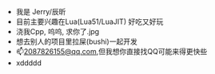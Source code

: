 - 我是 Jerry/辰昕
- 目前主要兴趣在Lua(Lua51/LuaJIT) 好吃又好玩
- 浇我Cpp, 呜呜, 求你了.jpg
- 想去别人的项目里拉屎(bushi)一起开发
- 📫2087826155@qq.com,但我想你直接找QQ可能来得更快些
- xddddd

<!---
ChensenCHX/ChensenCHX is a ✨ special ✨ repository because its `README.md` (this file) appears on your GitHub profile.
You can click the Preview link to take a look at your changes.
--->
